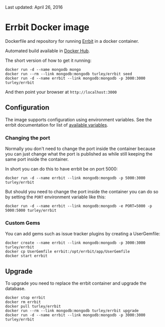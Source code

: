 Last updated: April 26, 2016

# Errbit Docker image

Dockerfile and repository for running [Errbit] in a docker container.

Automated build available in [Docker Hub].

The short version of how to get it running:
```
docker run -d --name mongodb mongo
docker run --rm --link mongodb:mongodb turley/errbit seed
docker run -d --name errbit --link mongodb:mongodb -p 3000:3000 turley/errbit
```

And then point your browser at ```http://localhost:3000```


## Configuration

The image supports configuration using environment variables.
See the errbit documentation for list of [available variables].

### Changing the port

Normally you don't need to change the port inside the container because you
can just change what the port is published as while still keeping the same
port inside the container.

In short you can do this to have errbit be on port 5000:

```
docker run -d --name errbit --link mongodb:mongodb -p 5000:3000 turley/errbit
```

But should you need to change the port inside the container you can do so by
setting the ```PORT``` environment variable like this:

```
docker run -d --name errbit --link mongodb:mongodb -e PORT=5000 -p 5000:5000 turley/errbit
```

### Custom Gems

You can add gems such as issue tracker plugins by creating a UserGemfile:

```
docker create --name errbit --link mongodb:mongodb -p 3000:3000 turley/errbit
docker cp UserGemfile errbit:/opt/errbit/app/UserGemfile
docker start errbit
```

## Upgrade

To upgrade you need to replace the errbit container and upgrade the database.
```
docker stop errbit
docker rm errbit
docker pull turley/errbit
docker run --rm --link mongodb:mongodb turley/errbit upgrade
docker run -d --name errbit --link mongodb:mongodb -p 3000:3000 turley/errbit
```

[Errbit]: https://github.com/errbit/errbit
[Docker Hub]: https://hub.docker.com/r/turley/errbit/
[available variables]: https://github.com/errbit/errbit/blob/master/docs/configuration.md
